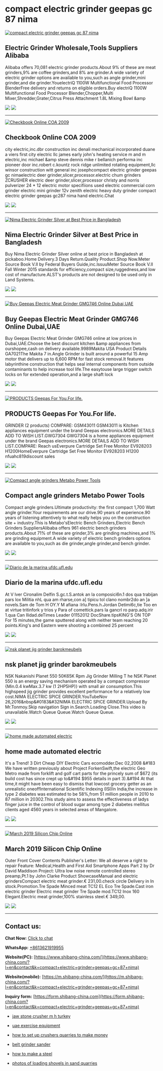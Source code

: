 # compact electric grinder geepas gc 87 nima

<a href="https://swt.shibang-china.com/?l=en&img&k=compact+electric+grinder+geepas+gc+87+nima" target="_blank">![compact electric grinder geepas gc 87 nima](http://static.shibang-china.com/all-800x300/1341.jpg)</a>

## Electric Grinder Wholesale,Tools Suppliers Alibaba
Alibaba offers 70,081 electric grinder products.About 9% of these are meat grinders,9% are coffee grinders,and 8% are grinder.A wide variety of electric grinder options are available to you,such as angle grinder,mini grinder,and die grinder.YouelectriQ 1100W Multifunctional Food Processor BlenderFree delivery and returns on eligible orders.Buy electriQ 1100W Multifunctional Food Processor Blender,Chopper,Multi Mixer,Shredder,Grater,Citrus Press Attachment 1.8L Mixing Bowl &amp


<a href="https://whatsapp.shibangsoft.com/WhatsApp.php" target="_blank" title="WhatsApp">![](http://static.shibang-china.com/icon/whatsapp.png)</a> <a href="https://swt.shibang-china.com/?l=en&icon&k=compact+electric+grinder+geepas+gc+87+nima" target="_blank">![](http://static.shibang-china.com/icon/chat-en.png)</a>

---

<a href="https://swt.shibang-china.com/?l=en&img&k=compact+electric+grinder+geepas+gc+87+nima" target="_blank">![Checkbook Online COA 2009](http://static.shibang-china.com/all-800x300/1242.jpg)</a>

## Checkbook Online COA 2009
city electric,inc.dbr construction inc denali mechanical incorporated duane a viers first city electric llc james early john's heating service m and m electric,inc michael &amp steve dennis mike r bellanich performa inc pioneer door inc.robert c.kountz rock ridge unlimited rotating equipment,llc winsor construction witt general inc josephcompact electric grinder geepas gc nimaelectric deer grinder,slicer,processor.electric chum grinders ZCRUSHER electric deer grinder,slicer,processor christy and norris pulverizer 24 * 12 electric motor specifiions used electric commercial corn grinder electric mini grinder 12v zenith electric heavy duty grinder compact electric grinder geepas gc287 nima hand electric.Chat


<a href="https://whatsapp.shibangsoft.com/WhatsApp.php" target="_blank" title="WhatsApp">![](http://static.shibang-china.com/icon/whatsapp.png)</a> <a href="https://swt.shibang-china.com/?l=en&icon&k=compact+electric+grinder+geepas+gc+87+nima" target="_blank">![](http://static.shibang-china.com/icon/chat-en.png)</a>

---

<a href="https://swt.shibang-china.com/?l=en&img&k=compact+electric+grinder+geepas+gc+87+nima" target="_blank">![Nima Electric Grinder Silver at Best Price in Bangladesh](http://static.shibang-china.com/all-800x300/834.jpg)</a>

## Nima Electric Grinder Silver at Best Price in Bangladesh
Buy Nima Electric Grinder Silver online at best price in Bangladesh at pickaboo.Home Delivery.3 Days Return.Quality Product.Shop Now.Meter Source Book V.II by Federal Buyers Guide,inc.IssuuMeter Source Book V.II Fall Winter 2015 standards for efficiency,compact size,ruggedness,and low cost of manufacture.ALST's products are not designed to be used only in Land Systems.


<a href="https://whatsapp.shibangsoft.com/WhatsApp.php" target="_blank" title="WhatsApp">![](http://static.shibang-china.com/icon/whatsapp.png)</a> <a href="https://swt.shibang-china.com/?l=en&icon&k=compact+electric+grinder+geepas+gc+87+nima" target="_blank">![](http://static.shibang-china.com/icon/chat-en.png)</a>

---

<a href="https://swt.shibang-china.com/?l=en&img&k=compact+electric+grinder+geepas+gc+87+nima" target="_blank">![Buy Geepas Electric Meat Grinder GMG746 Online Dubai,UAE](http://static.shibang-china.com/all-800x300/354.jpg)</a>

## Buy Geepas Electric Meat Grinder GMG746 Online Dubai,UAE
Buy Geepas Electric Meat Grinder GMG746 online at low prices in Dubai,UAE.Choose the best discount kitchen &amp appliances from ourshopee,cash on delivery available.9989Makita USA Product Details GA7021The Makita 7 in.Angle Grinder is built around a powerful 15 Amp motor that delivers up to 6,600 RPM for fast stock removal.It features labyrinthine construction that helps seal internal components from outside contaminants to help increase tool life.The easytouse large trigger switch locks on for extended operation,and a large shaft lock


<a href="https://whatsapp.shibangsoft.com/WhatsApp.php" target="_blank" title="WhatsApp">![](http://static.shibang-china.com/icon/whatsapp.png)</a> <a href="https://swt.shibang-china.com/?l=en&icon&k=compact+electric+grinder+geepas+gc+87+nima" target="_blank">![](http://static.shibang-china.com/icon/chat-en.png)</a>

---

<a href="https://swt.shibang-china.com/?l=en&img&k=compact+electric+grinder+geepas+gc+87+nima" target="_blank">![PRODUCTS Geepas For You.For life.](http://static.shibang-china.com/all-800x300/1485.jpg)</a>

## PRODUCTS Geepas For You.For life.
GRINDER (2 products) COMPARE: GSM43011 GSM43011 is Kitchen appliances equipment under the brand Geepas electronics.MORE DETAILS ADD TO WISH LIST.GWG7304 GWG7304 is a home appliances equipment under the brand Geepas electronics.MORE DETAILS ADD TO WISH LIST.COMPARE: Reach usEverpure Cartridge Set Free Monitor EV928203 H1200HomeEverpure Cartridge Set Free Monitor EV928203 H1200 nfuahc819discount sales


<a href="https://whatsapp.shibangsoft.com/WhatsApp.php" target="_blank" title="WhatsApp">![](http://static.shibang-china.com/icon/whatsapp.png)</a> <a href="https://swt.shibang-china.com/?l=en&icon&k=compact+electric+grinder+geepas+gc+87+nima" target="_blank">![](http://static.shibang-china.com/icon/chat-en.png)</a>

---

<a href="https://swt.shibang-china.com/?l=en&img&k=compact+electric+grinder+geepas+gc+87+nima" target="_blank">![Compact angle grinders Metabo Power Tools](http://static.shibang-china.com/all-800x300/1374.jpg)</a>

## Compact angle grinders Metabo Power Tools
Compact angle grinders.Ultimate productivity: the first compact 1,700 Watt angle grinder.Your requirements are our drive.90 years of experience.90 years of listening attentively to what really helps you on the construction site + industry.This is Metabo'sElectric Bench Grinders,Electric Bench Grinders SuppliersAlibaba offers 961 electric bench grinders products.About 71% of these are grinder,3% are grinding machines,and 1% are grinding equipment.A wide variety of electric bench grinders options are available to you,such as die grinder,angle grinder,and bench grinder.


<a href="https://whatsapp.shibangsoft.com/WhatsApp.php" target="_blank" title="WhatsApp">![](http://static.shibang-china.com/icon/whatsapp.png)</a> <a href="https://swt.shibang-china.com/?l=en&icon&k=compact+electric+grinder+geepas+gc+87+nima" target="_blank">![](http://static.shibang-china.com/icon/chat-en.png)</a>

---

<a href="https://swt.shibang-china.com/?l=en&img&k=compact+electric+grinder+geepas+gc+87+nima" target="_blank">![Diario de la marina ufdc.ufl.edu](http://static.shibang-china.com/all-800x300/1082.jpg)</a>

## Diario de la marina ufdc.ufl.edu
At V lver Cironalim Delfin S.gc.t.S.antok an Ia composici6n.1 dos qua trabijan pars lox Militia nhL qua am rharse,con a] tipicu tol clano nombr2do an ]a novels.Sam de Tom H OY.Y M afiana :Irlu.Pens.h.Jordan Detimi6c,tie Too en at virtue tritinfork y trios y Para of comettick.pars Ia gancrl ro parp.adq.irir 1.qua Can Ilidad.deTimes Leader 01152012 DocShare.tipsKING'S ON TOP For 15 minutes,the game sputtered along with neither team reaching 20 points.King's and Eastern were shooting a combined 25 percent


<a href="https://whatsapp.shibangsoft.com/WhatsApp.php" target="_blank" title="WhatsApp">![](http://static.shibang-china.com/icon/whatsapp.png)</a> <a href="https://swt.shibang-china.com/?l=en&icon&k=compact+electric+grinder+geepas+gc+87+nima" target="_blank">![](http://static.shibang-china.com/icon/chat-en.png)</a>

---

<a href="https://swt.shibang-china.com/?l=en&img&k=compact+electric+grinder+geepas+gc+87+nima" target="_blank">![nsk planet jig grinder barokmeubels](http://static.shibang-china.com/all-800x300/868.jpg)</a>

## nsk planet jig grinder barokmeubels
NSK Nakanishi Planet 550 50K65K Rpm Jig Grinder Milling T he NSK Planet 550 is an energy saving mechanism operated by a compact compressor {Min.0.4 kwMax.3.7 kw (1 2HP5HP)} with small air consumption.This highspeed jig grinder provides excellent performance for a relatively low cost.NIMA ELECTRIC SPICE GRINDER.YouTubeNov 26,2016&nbsp&#0183&#32NIMA ELECTRIC SPICE GRINDER.Upload By Mr.Tonmoy.Skip navigation Sign in.Search.Loading Close.This video is unavailable.Watch Queue Queue.Watch Queue Queue.


<a href="https://whatsapp.shibangsoft.com/WhatsApp.php" target="_blank" title="WhatsApp">![](http://static.shibang-china.com/icon/whatsapp.png)</a> <a href="https://swt.shibang-china.com/?l=en&icon&k=compact+electric+grinder+geepas+gc+87+nima" target="_blank">![](http://static.shibang-china.com/icon/chat-en.png)</a>

---

<a href="https://swt.shibang-china.com/?l=en&img&k=compact+electric+grinder+geepas+gc+87+nima" target="_blank">![home made automated electric](http://static.shibang-china.com/all-800x300/1013.jpg)</a>

## home made automated electric
It's a Trend! 3 Dirt Cheap DIY Electric Cars ecomodder.Dec 02,2008 &#183 We have written previously about Project ForkenSwift,the electric Geo Metro made from forklift and golf cart parts for the princely sum of $672 (its build cost has since crept up to&#194 $955 details in part 3).&#194 At that time,it might have been easy to dismiss that lowcost grocery getter as an unrealistic oneoffInternational Scientific Indexing (ISI)In India,the increase in type 2 diabetes was estimated to be 58%,from 51 million people in 2010 to 87 million in 20302.This study aims to assess the effectiveness of ladys finger juice in the control of blood sugar among type 2 diabetes mellitus clients aged 4560 years in selected areas of Mangalore.


<a href="https://whatsapp.shibangsoft.com/WhatsApp.php" target="_blank" title="WhatsApp">![](http://static.shibang-china.com/icon/whatsapp.png)</a> <a href="https://swt.shibang-china.com/?l=en&icon&k=compact+electric+grinder+geepas+gc+87+nima" target="_blank">![](http://static.shibang-china.com/icon/chat-en.png)</a>

---

<a href="https://swt.shibang-china.com/?l=en&img&k=compact+electric+grinder+geepas+gc+87+nima" target="_blank">![March 2019 Silicon Chip Online](http://static.shibang-china.com/all-800x300/1171.jpg)</a>

## March 2019 Silicon Chip Online
Outer Front Cover Contents Publisher's Letter: We all deserve a right to repair Feature: Medical,Health and First Aid Smartphone Apps Part 2 by Dr David Maddison Project: Ultra low noise remote controlled stereo preamp,Pt.1 by John Clarke Product ShowcaseManual and electric grindersCompact electric meat grinder.€ 231,00.check circle Delivery in In stock.Promotion.Tre Spade Minced meat TC12 EL Eco Tre Spade.Cast iron electric grinder Electric meat grinder Tre Spade mod.TC12 Inox 160 Elegant.Electric meat grinder,100% stainless steel.€ 349,00.


<a href="https://whatsapp.shibangsoft.com/WhatsApp.php" target="_blank" title="WhatsApp">![](http://static.shibang-china.com/icon/whatsapp.png)</a> <a href="https://swt.shibang-china.com/?l=en&icon&k=compact+electric+grinder+geepas+gc+87+nima" target="_blank">![](http://static.shibang-china.com/icon/chat-en.png)</a>

---
## Contact us:

**Chat Now:** [Click to chat](https://swt.shibang-china.com?l=en&contact&k=compact+electric+grinder+geepas+gc+87+nima)

**WhatsApp:**  [+8613621919955](https://whatsapp.shibangsoft.com/WhatsApp.php)

**Website(PC):** [https://www.shibang-china.com/](https://www.shibang-china.com/?l=en&contact&k=compact+electric+grinder+geepas+gc+87+nima)

**Website(mobile):** [https://m.shibang-china.com/](https://m.shibang-china.com/?l=en&contact&k=compact+electric+grinder+geepas+gc+87+nima)

**Inquiry form:** [https://form.shibang-china.com](https://form.shibang-china.com?l=en&contact&k=compact+electric+grinder+geepas+gc+87+nima)

* [jaw stone crusher m h turkey](../116/jaw%20stone%20crusher%20m%20h%20turkey.md)

* [uae exercise equipment](../123/uae%20exercise%20equipment.md)

* [how to set up crushers quarries to make money](../125/how%20to%20set%20up%20crushers%20quarries%20to%20make%20money.md)

* [belt grinder sander](../121/belt%20grinder%20sander.md)

* [how to make a steel](../111/how%20to%20make%20a%20steel.md)

* [photos of loading shovels in sand quarries](../114/photos%20of%20loading%20shovels%20in%20sand%20quarries.md)